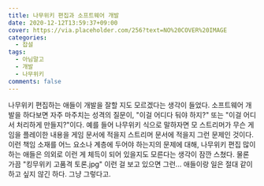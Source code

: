 ```yaml
---
title: 나무위키 편집과 소프트웨어 개발
date: 2020-12-12T13:59:37+09:00
cover: https://via.placeholder.com/256?text=NO%20COVER%20IMAGE
categories:
  - 잡설
tags:
  - 아님말고
  - 개발
  - 나무위키
comments: false
---
```


 나무위키 편집하는 애들이 개발을 잘할 지도 모르겠다는 생각이 들었다. 소프트웨어 개발을 하다보면 자주 마주치는 성격의 질문이, "이걸 어디다 둬야 하지?" 또는 "이걸 어디서 처리하게 만들지?"이다. 예를 들어 나무위키 식으로 말하자면 모 스트리머가 무슨 게임을 플레이한 내용을 게임 문서에 적을지 스트리머 문서에 적을지 그런 문제인 것이다. 이런 책임 소재를 어느 요소나 계층에 두어야 하는지의 문제에 대해, 나무위키 편집 많이 하는 애들은 의외로 이런 게 체득이 되어 있을지도 모른다는 생각이 잠깐 스쳤다. 물론 가끔 "킹무위키 고품격 토론.jpg" 이런 걸 보고 있으면 그런... 애들이랑 일은 절대 같이 하고 싶지 않긴 하다. 그냥 그렇다고.

